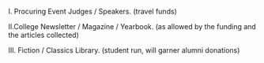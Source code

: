 I. Procuring Event Judges / Speakers. (travel funds)

II.College Newsletter / Magazine / Yearbook. (as allowed by the funding and the articles collected)

III. Fiction / Classics Library. (student run, will garner alumni donations)